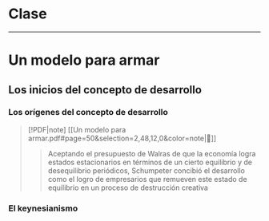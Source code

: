 # Clase
---
# Un modelo para armar
## Los inicios del concepto de desarrollo
### Los orígenes del concepto de desarrollo
> [!PDF|note] [[Un modelo para armar.pdf#page=50&selection=2,48,12,0&color=note|📖]]
> > Aceptando el presupuesto de Walras de que la economía logra estados estacionarios en términos de un cierto equilibrio y de desequilibrio periódicos, Schumpeter concibió el desarrollo como el logro de empresarios que remueven este estado de equilibrio en un proceso de destrucción creativa
### El keynesianismo